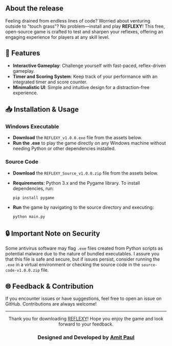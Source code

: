 ## About the release
Feeling drained from endless lines of code? Worried about venturing outside to "touch grass"? No problem—install and play **REFLEXY**! This free, open-source game is crafted to test and sharpen your reflexes, offering an engaging experience for players at any skill level. 

## 🚀 Features
- **Interactive Gameplay**: Challenge yourself with fast-paced, reflex-driven gameplay.
- **Timer and Scoring System**: Keep track of your performance with an integrated timer and score counter.
- **Minimalistic UI**: Simple and intuitive design for a distraction-free experience.
  
## 📥 Installation & Usage

### Windows Executable
- **Download** the `REFLEXY_v1.0.0.exe` file from the assets below.
- **Run the .exe** to play the game directly on any Windows machine without needing Python or other dependencies installed.

### Source Code
- **Download** the `REFLEXY_Source_v1.0.0.zip` file from the assets below.
- **Requirements**: Python 3.x and the Pygame library. To install dependencies, run:

  ```bash
  pip install pygame
  ```
- **Run** the game by navigating to the source directory and executing:
  ```bash
  python main.py
  ```

## 🔒 Important Note on Security
Some antivirus software may flag `.exe` files created from Python scripts as potential malware due to the nature of bundled executables. I assure you that this file is safe and secure, but if issues persist, consider running the `.exe` in a virtual environment or checking the source code in the `source-code-v1.0.0.zip` file.
  
## 🌐 Feedback & Contribution
If you encounter issues or have suggestions, feel free to open an issue on GitHub. Contributions are always welcome!

---

<p align="center">
  Thank you for downloading <a href="https://github.com/paullyy8/REFLEXY/tree/main">REFLEXY</a>! Hope you enjoy the game and look forward to your feedback.
</p>

<h3 align="center">Designed and Developed by <a href="https://bento.me/amit-paul">Amit Paul</a></h3>
